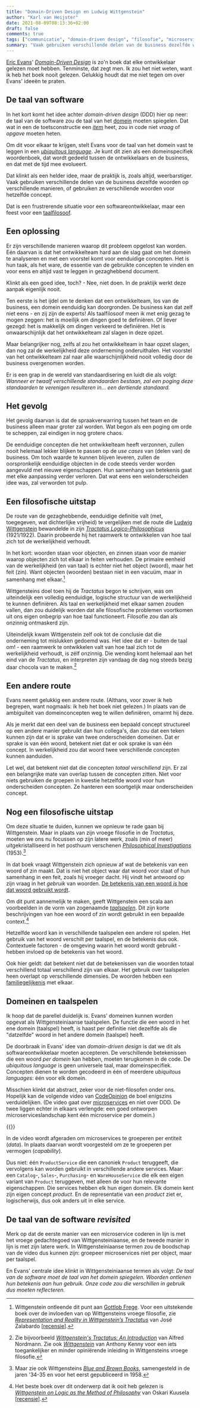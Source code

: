 ```yaml
---
title: "Domain-Driven Design en Ludwig Wittgenstein"
author: "Karl van Heijster"
date: 2021-08-09T08:13:36+02:00
draft: false
comments: true
tags: ["communicatie", "domain-driven design", "filosofie", "microservices", "software architectuur"]
summary: "Vaak gebruiken verschillende delen van de business dezelfde woorden op verschillende manieren, of gebruiken ze verschillende woorden voor hetzelfde concept. Dat is een frustrerende situatie voor een softwareontwikkelaar, maar een feest voor een taalfilosoof."
---
```


[Eric Evans](https://www.domainlanguage.com/)' [*Domain-Driven Design*](https://books.google.nl/books?id=xColAAPGubgC) is zo'n boek dat elke ontwikkelaar gelezen moet hebben. Tenminste, dat zegt men. Ik zou het niet weten, want ik heb het boek nooit gelezen. Gelukkig houdt dat me niet tegen om over Evans' ideeën te praten.


## De taal van software


In het kort komt het idee achter *domain-driven design* (DDD) hier op neer: de taal van de software zou de taal van het [domein](https://en.wikipedia.org/wiki/Business_domain) moeten spiegelen. Dat wat in een de toetsconstructie een [*item*](http://www.imsglobal.org/spec/qti/v3p0/guide#h.w7rp6is7v7fd) heet, zou in code niet *vraag* of *opgave* moeten heten.


Om dit voor elkaar te krijgen, stelt Evans voor de taal van het domein vast te leggen in een [*ubiquitous language*](https://martinfowler.com/bliki/UbiquitousLanguage.html). Je kunt dit zien als een domeinspecifiek woordenboek, dat wordt gedeeld tussen de ontwikkelaars en de business, en dat met de tijd mee evolueert.


Dat klinkt als een helder idee, maar de praktijk is, zoals altijd, weerbarstiger. Vaak gebruiken verschillende delen van de business dezelfde woorden op verschillende manieren, of gebruiken ze verschillende woorden voor hetzelfde concept. 


Dat is een frustrerende situatie voor een softwareontwikkelaar, maar een feest voor een [taalfilosoof](https://en.wikipedia.org/wiki/Philosophy_of_language).


## Een oplossing


Er zijn verschillende manieren waarop dit probleem opgelost kan worden. Eén daarvan is dat het ontwikkelteam hard aan de slag gaat om het domein te analyseren en met een voorstel komt voor eenduidige concepten. Het is hun taak, als het ware, de essentie van de gebruikte concepten te vinden en voor eens en altijd vast te leggen in gezaghebbend document.


Klinkt als een goed idee, toch? - Nee, niet doen. In de praktijk werkt deze aanpak eigenlijk nooit.


Ten eerste is het ijdel om te denken dat een ontwikkelteam, los van de business, een domein eenduidig kan doorgronden. De business kan dat zelf niet eens - en zij zijn de experts! Als taalfilosoof meen ik met enig gezag te mogen zeggen: het is moeilijk om dingen goed te definiëren. Of liever gezegd: het is makkelijk om dingen verkeerd te definiëren. Het is onwaarschijnlijk dat het ontwikkelteam zal slagen in deze opzet.


Maar belangrijker nog, zelfs al zou het ontwikkelteam in haar opzet slagen, dan nog zal de werkelijkheid deze onderneming onderuithalen. Het voorstel van het ontwikkelteam zal naar alle waarschijnlijkheid nooit volledig door de business overgenomen worden. 


Er is een grap in de wereld van standaardisering en luidt die als volgt: *Wanneer er twaalf verschillende standaarden bestaan, zal een poging deze standaarden te verenigen resulteren in... een dertiende standaard.*


## Het gevolg


Het gevolg daarvan is dat de spraakverwarring tussen het team en de business alleen maar groter zal worden. Wat begon als een poging om orde te scheppen, zal eindigen in nog grotere chaos.


De eenduidige concepten die het ontwikkelteam heeft verzonnen, zullen nooit helemaal lekker blijken te passen op de *use cases* van (delen van) de business. Om toch waarde te kunnen blijven leveren, zullen de oorspronkelijk eenduidige objecten in de code steeds verder worden aangevuld met nieuwe eigenschappen. Hun samenhang van betekenis gaat met elke aanpassing verder verloren. Dat wat eens een welonderscheiden idee was, zal verworden tot pulp. 


## Een filosofische uitstap


De route van de gezaghebbende, eenduidige definitie valt (met, toegegeven, wat dichterlijke vrijheid) te vergelijken met de route die [Ludwig Wittgenstein](https://plato.stanford.edu/entries/wittgenstein/) bewandelde in zijn [*Tractatus Logico-Philosophicus*](https://books.google.nl/books?id=0gKCAAAAQBAJ) (1921/1922). Daarin probeerde hij het raamwerk te ontwikkelen van hoe taal zich tot de werkelijkheid verhoudt. 


In het kort: woorden staan voor objecten, en zinnen staan voor de manier waarop objecten zich tot elkaar in feiten verhouden. De primaire eenheid van de werkelijkheid (en van taal) is echter niet het object (woord), maar het feit (zin). Want objecten (woorden) bestaan niet in een vacuüm, maar in samenhang met elkaar.[^1]


Wittgensteins doel toen hij de *Tractatus* begon te schrijven, was om uiteindelijk een volledig eenduidige, logische structuur van de werkelijkheid te kunnen definiëren. Als taal en werkelijkheid met elkaar samen zouden vallen, dan zou duidelijk worden dat alle filosofische problemen voortkomen uit ons eigen onbegrip van hoe taal functioneert. Filosofie zou dan als onzinnig ontmaskerd zijn.


Uiteindelijk kwam Wittgenstein zelf ook tot de conclusie dat die onderneming tot mislukken gedoemd was. Het idee dat er - buiten de taal om! - een raamwerk te ontwikkelen valt van hoe taal zich tot de werkelijkheid verhoudt, is zélf onzinnig. Die wending komt helemaal aan het eind van de *Tractatus*, en interpreten zijn vandaag de dag nog steeds bezig daar chocola van te maken.[^2]


## Een andere route


Evans neemt gelukkig een andere route. (Althans, voor zover ik heb begrepen, want nogmaals: ik heb het boek niet gelezen.) In plaats van de ambiguïteit van domeinconcepten weg te willen definiëren, omarmt hij deze.


Als je merkt dat een deel van de business een bepaald concept structureel op een andere manier gebruikt dan hun collega's, dan zou dat een teken kunnen zijn dat er is sprake van twee onderscheiden domeinen. Dat er sprake is van één woord, betekent niet dat er ook sprake is van één concept. In werkelijkheid zou dat woord twee verschillende concepten kunnen aanduiden.


Let wel, dat betekent niet dat die concepten *totaal verschillend* zijn. Er zal een belangrijke mate van overlap tussen de concepten zitten. Niet voor niets gebruiken de groepen in kwestie hetzelfde woord voor hun onderscheiden concepten. Ze hanteren een soortgelijk maar onderscheiden concept.


## Nog een filosofische uitstap


Om deze situatie te duiden, kunnen we opnieuw te rade gaan bij Wittgenstein. Maar in plaats van zijn vroege filosofie in de *Tractatus*, moeten we ons nu focussen op zijn latere werk, zoals (min of meer) uitgekristalliseerd in het posthuum verschenen [*Philosophical Investigations*](https://books.google.nl/books?id=XN9yyyhYMDoC) (1953).[^3]


In dat boek vraagt Wittgenstein zich opnieuw af wat de betekenis van een woord of zin maakt. Dat is niet het object waar dat woord voor staat of hun samenhang in een feit, zoals hij vroeger dacht. Hij vindt het antwoord op zijn vraag in het *gebruik* van woorden. [De betekenis van een woord *is* hoe dat woord gebruikt wordt](https://plato.stanford.edu/entries/wittgenstein/#MeanUse).


Om dit punt aannemelijk te maken, geeft Wittgenstein een scala aan voorbeelden in de vorm van zogenaamde [*taalspelen*](https://plato.stanford.edu/entries/wittgenstein/#LangGameFamiRese). Dit zijn korte beschrijvingen van hoe een woord of zin wordt gebruikt in een bepaalde context.[^4] 


Hetzelfde woord kan in verschillende taalspelen een andere rol spelen. Het gebruik van het woord verschilt per taalspel, en de betekenis dus ook. Contextuele factoren - de omgeving waarin het woord wordt gebruikt - hebben invloed op de betekenis van het woord.


Ook hier geldt: dat betekent niet dat de betekenissen van die woorden totaal verschillend totaal verschillend zijn van elkaar. Het gebruik over taalspelen heen overlapt op verschillende dimensies. De woorden hebben een [familiegelijkenis](https://plato.stanford.edu/entries/wittgenstein/#LangGameFamiRese) met elkaar.


## Domeinen en taalspelen


Ik hoop dat de parellel duidelijk is. Evans' domeinen kunnen worden opgevat als Wittgensteiniaanse taalspelen. De functie die een woord in het ene domein (taalspel) heeft, is haast per definitie niet dezelfde als die "datzelfde" woord in het andere domein (taalspel) heeft. 


De doorbraak in Evans' idee van *domain-driven design* is dat we dit als softwareontwikkelaar moeten accepteren. De verschillende betekenissen die een woord *per domein* kan hebben, moeten terugkomen in de code. De *ubiquitous language* is geen universele taal, maar domeinspecifiek. Concepten dienen te worden gecodeerd in één of meerdere *ubiquitous languages*: één voor elk domein.


Misschien klinkt dat abstract, zeker voor de niet-filosofen onder ons. Hopelijk kan de volgende video van [CodeOpinion](https://www.youtube.com/channel/UC3RKA4vunFAfrfxiJhPEplw) de boel enigszins verduidelijken. (De video gaat over [microservices](https://microservices.io/) en niet over DDD. De twee liggen echter in elkaars verlengde: een goed ontworpen microserviceslandschap kent één microservice per domein.) 


{{<youtube id="2gOOstEI4vU" title="AVOID Entity Services by Focusing on Capabilities)" >}}
<br>


In de video wordt afgeraden om microservices te groeperen per entiteit (*data*). In plaats daarvan wordt voorgesteld om ze te groeperen per vermogen (*capability*).


Dus niet: één `ProductService` die een canoniek `Product` teruggeeft, die vervolgens kan worden gebruikt in verschillende andere services. Maar: een `Catalog`-, `Sales`-, `Purchasing`- en `WareHouseService` die elk een eigen variant van `Product` teruggeven, met alleen de voor hun relevante eigenschappen. Die services hebben elk hun eigen domein. Elk domein kent zijn eigen concept *product*. En de representatie van een *product* ziet er, logischerwijs, dus ook anders uit in elke service.


## De taal van de software *revisited*


Merk op dat de eerste manier van een microservice coderen in lijn is met het vroege gedachtegoed van Wittgensteiniaanse, en de tweede manier in lijn is met zijn latere werk. In Wittgensteiniaanse termen zou de boodschap van de video dus kunnen zijn: groepeer microservices niet per object, maar per taalspel.


En Evans' centrale idee klinkt in Wittgensteiniaanse termen als volgt: *De taal van de software moet de taal van het domein spiegelen. Woorden ontlenen hun betekenis aan hun gebruik. Onze code zou die verschillen in gebruik dus moeten reflecteren.*


[^1]: Wittgenstein ontleende dit punt aan [Gottlob Frege](https://plato.stanford.edu/entries/frege/). Voor een uitstekende boek over de invloeden van op Wittgensteins vroege filosofie, zie [*Representation and Reality in Wittgenstein’s Tractatus*](https://books.google.nl/books?id=vqDoCQAAQBAJ) van José Zalabardo [[recensie](https://deleesclubvanalles.nl/recensie/representation-and-reality-in-wittgensteins-tractatus/)].


[^2]: Zie bijvoorbeeld [*Wittgenstein's Tractatus: An Introduction*](https://books.google.nl/books?id=u83_X1W0t04C) van Alfred Nordmann. Zie ook [*Wittgenstein*](https://books.google.nl/books?id=mDy2UvPJ9xoC) van Anthony Kenny voor een iets toegankelijker en minder opiniërende inleiding in Wittgensteins vroege filosofie.


[^3]: Maar zie ook Wittgensteins [*Blue and Brown Books*](https://en.wikipedia.org/wiki/Blue_and_Brown_Books), samengesteld in de jaren '34-35 en voor het eerst gepubliceerd in 1958. 


[^4]: Het beste boek over dit onderwerp dat ik ooit heb gelezen is [*Wittgenstein on Logic as the Method of Philosophy*](https://books.google.nl/books?id=mUSCDwAAQBAJ) van Oskari Kuusela [[recensie](https://deleesclubvanalles.nl/recensie/wittgenstein-on-logic-as-the-method-of-philosophy/)].
